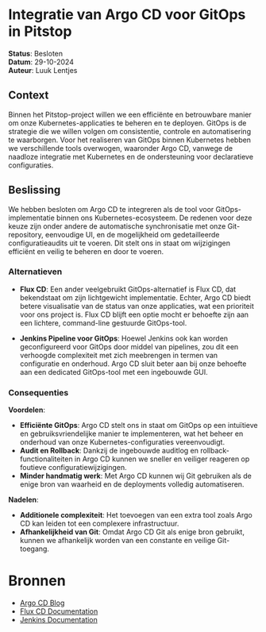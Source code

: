 # Integratie van Argo CD voor GitOps in Pitstop

**Status**: Besloten  
**Datum**: 29-10-2024  
**Auteur**: Luuk Lentjes

## Context

Binnen het Pitstop-project willen we een efficiënte en betrouwbare manier om onze Kubernetes-applicaties te beheren en te deployen. GitOps is de strategie die we willen volgen om consistentie, controle en automatisering te waarborgen. Voor het realiseren van GitOps binnen Kubernetes hebben we verschillende tools overwogen, waaronder Argo CD, vanwege de naadloze integratie met Kubernetes en de ondersteuning voor declaratieve configuraties.


## Beslissing

We hebben besloten om Argo CD te integreren als de tool voor GitOps-implementatie binnen ons Kubernetes-ecosysteem. De redenen voor deze keuze zijn onder andere de automatische synchronisatie met onze Git-repository, eenvoudige UI, en de mogelijkheid om gedetailleerde configuratieaudits uit te voeren. Dit stelt ons in staat om wijzigingen efficiënt en veilig te beheren en door te voeren.

### Alternatieven

- **Flux CD**: Een ander veelgebruikt GitOps-alternatief is Flux CD, dat bekendstaat om zijn lichtgewicht implementatie. Echter, Argo CD biedt betere visualisatie van de status van onze applicaties, wat een prioriteit voor ons project is. Flux CD blijft een optie mocht er behoefte zijn aan een lichtere, command-line gestuurde GitOps-tool.

- **Jenkins Pipeline voor GitOps**: Hoewel Jenkins ook kan worden geconfigureerd voor GitOps door middel van pipelines, zou dit een verhoogde complexiteit met zich meebrengen in termen van configuratie en onderhoud. Argo CD sluit beter aan bij onze behoefte aan een dedicated GitOps-tool met een ingebouwde GUI.

### Consequenties

**Voordelen**:
- **Efficiënte GitOps**: Argo CD stelt ons in staat om GitOps op een intuïtieve en gebruiksvriendelijke manier te implementeren, wat het beheer en onderhoud van onze Kubernetes-configuraties vereenvoudigt.
- **Audit en Rollback**: Dankzij de ingebouwde auditlog en rollback-functionaliteiten in Argo CD kunnen we sneller en veiliger reageren op foutieve configuratiewijzigingen.
- **Minder handmatig werk**: Met Argo CD kunnen wij Git gebruiken als de enige bron van waarheid en de deployments volledig automatiseren.

**Nadelen**:
- **Additionele complexiteit**: Het toevoegen van een extra tool zoals Argo CD kan leiden tot een complexere infrastructuur.
- **Afhankelijkheid van Git**: Omdat Argo CD Git als enige bron gebruikt, kunnen we afhankelijk worden van een constante en veilige Git-toegang.

# Bronnen
- [Argo CD Blog](https://github.com/hanaim-devops/devops-blog-luuk-lentjes/blob/main/src/dev-blog-argo-cd-binnen-gitops-processen-en-kubernetes/README.md)
- [Flux CD Documentation](https://fluxcd.io/docs/)
- [Jenkins Documentation](https://www.jenkins.io/doc/)